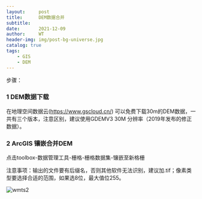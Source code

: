 ```yaml
---
layout:     post
title:      DEM数据合并
subtitle:   
date:       2021-12-09
author:     WT
header-img: img/post-bg-universe.jpg
catalog: true
tags:
    - GIS  
    - DEM      
---
```

     
步骤：  
###  1 DEM数据下载  
在地理空间数据云(https://www.gscloud.cn/) 可以免费下载30m的DEM数据，一共有三个版本，注意区别，建议使用GDEMV3 30M 分辨率（2019年发布的修正数据）。

### 2 ArcGIS 镶嵌合并DEM
点击toolbox-数据管理工具-栅格-栅格数据集-镶嵌至新格栅  

注意事项：输出的文件要有后缀名，否则其他软件无法识别，建议加.tif；像素类型要选择合适的范围，如果选8位，最大值位255。
          

![wmts2](http://www.spatial.pro/img/DEM_ArcGIS_Mosaic.png)


